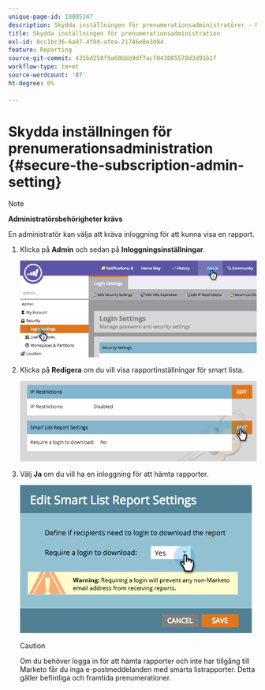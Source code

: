 ```yaml
---
unique-page-id: 10095347
description: Skydda inställningen för prenumerationsadministratörer - Marketo Docs - produktdokumentation
title: Skydda inställningen för prenumerationsadministration
exl-id: 0cc1bc36-6a97-4f8d-afea-21746e8e3d84
feature: Reporting
source-git-commit: 431bd258f9a68bbb9df7acf043085578d3d91b1f
workflow-type: tm+mt
source-wordcount: '87'
ht-degree: 0%

---
```


# Skydda inställningen för prenumerationsadministration {#secure-the-subscription-admin-setting}

>[!NOTE]
>
>**Administratörsbehörigheter krävs**

En administratör kan välja att kräva inloggning för att kunna visa en rapport.

1. Klicka på **Admin** och sedan på **Inloggningsinställningar**.

   ![](assets/image2015-4-29-12-3a46-3a14.png)

1. Klicka på **Redigera** om du vill visa rapportinställningar för smart lista.

   ![](assets/image2015-4-29-12-3a50-3a50.png)

1. Välj **Ja** om du vill ha en inloggning för att hämta rapporter.

   ![](assets/image2015-4-29-12-3a53-3a7.png)

   >[!CAUTION]
   >
   >Om du behöver logga in för att hämta rapporter och inte har tillgång till Marketo får du inga e-postmeddelanden med smarta listrapporter. Detta gäller befintliga och framtida prenumerationer.
